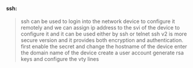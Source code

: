 #### ssh:
>ssh can be used  to login into the network device to configure it remotely and we can assign ip address to the svi of the device to configure it and it can be used either by ssh or telnet
>ssh v2 is more secure version and it provides both encryption and authentication.
>first enable the secret and change the hostname of the device
>enter the domain name of the device
>create a user account 
>generate rsa keys 
>and configure the vty lines 
